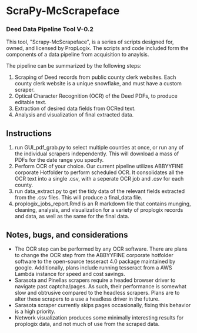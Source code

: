 # ScraPy-McScrapeface
### Deed Data Pipeline Tool V-0.2

This tool, "Scrapy-McScrapeface", is a series of scripts designed for, owned, and licensed by PropLogix. 
The scripts and code included form the components of a data pipeline from acquisition to anaylsis. 

The pipeline can be summarized by the following steps:

1. Scraping of Deed records from public county clerk websites. Each county clerk website is a unique snowflake, and must have a custom scraper.
2. Optical Character Recognition (OCR) of the Deed PDFs, to produce editable text.
3. Extraction of desired data fields from OCRed text.
4. Analysis and visualization of final extracted data.


## Instructions

1. run GUI_pdf_grab.py to select multiple counties at once, or run any of the individual scrapers independently. This will download a mass of PDFs for the date range you specify.
2. Perform OCR of your choice. Our current pipeline utilizes ABBYYFINE corporate Hotfolder to perform scheduled OCR. It consolidates all the OCR text into a single .csv, with a seperate OCR job and .csv for each county.
3. run data_extract.py to get the tidy data of the relevant fields extracted from the .csv files. This will produce a final_data file.
4. proplogix_jobs_report.Rmd is an R markdown file that contains munging, cleaning, analysis, and visualization for a variety of proplogix records and data, as well as the same for the final data.


## Notes, bugs, and considerations

- The OCR step can be performed by any OCR software. There are plans to change the OCR step from the ABBYYFINE corporate hotfolder software to the open-source tesseract 4.0 package maintained by google. Additionally, plans include running tesseract from a AWS Lambda instance for speed and cost savings.
- Sarasota and Pinellas scrapers require a headed browser driver to navigate past captcha/pages. As such, their performance is somewhat slow and obtrusive compared to the headless scrapers. Plans are to alter these scrapers to a use a headless driver in the future. 
- Sarasota scraper currently skips pages occasionally, fixing this behavior is a high priority.
- Network visualization produces some minimally interesting results for proplogix data, and not much of use from the scraped data.
